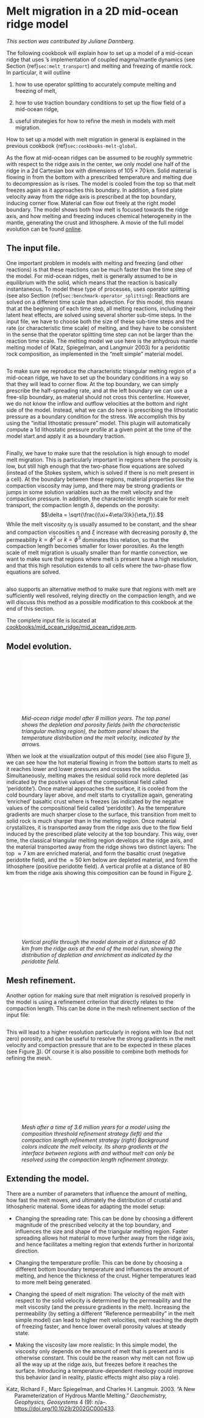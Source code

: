 # Melt migration in a 2D mid-ocean ridge model

*This section was contributed by Juliane Dannberg.*

The following cookbook will explain how to set up a model of a mid-ocean ridge
that uses &rsquo;s implementation of coupled magma/mantle dynamics (see
Section&nbsp;{ref}`sec:melt_transport`) and melting and freezing of mantle
rock. In particular, it will outline

1.  how to use operator splitting to accurately compute melting and freezing
    of melt,

2.  how to use traction boundary conditions to set up the flow field of a
    mid-ocean ridge,

3.  useful strategies for how to refine the mesh in models with melt
    migration.

How to set up a model with melt migration in general is explained in the
previous cookbook {ref}`sec:cookbooks-melt-global`.

As the flow at mid-ocean ridges can be assumed to be roughly symmetric with
respect to the ridge axis in the center, we only model one half of the ridge
in a 2d Cartesian box with dimensions of $105 \times 70$&#8198;km. Solid
material is flowing in from the bottom with a prescribed temperature and
melting due to decompression as is rises. The model is cooled from the top so
that melt freezes again as it approaches this boundary. In addition, a fixed
plate velocity away from the ridge axis is prescribed at the top boundary,
inducing corner flow. Material can flow out freely at the right model
boundary. The model shows both how melt is focused towards the ridge axis, and
how melting and freezing induces chemical heterogeneity in the mantle,
generating the crust and lithosphere. A movie of the full model evolution can
be found [online][].

## The input file.

One important problem in models with melting and freezing (and other
reactions) is that these reactions can be much faster than the time step of
the model. For mid-ocean ridges, melt is generally assumed to be in
equilibrium with the solid, which means that the reaction is basically
instantaneous. To model these type of processes, uses operator splitting (see
also Section {ref}`sec:benchmark-operator_splitting`): Reactions are solved
on a different time scale than advection. For this model, this means that at
the beginning of each time step, all melting reactions, including their latent
heat effects, are solved using several shorter sub-time steps. In the input
file, we have to choose both the size of these sub-time steps and the rate (or
characteristic time scale) of melting, and they have to be consistent in the
sense that the operator splitting time step can not be larger than the
reaction time scale. The melting model we use here is the anhydrous mantle
melting model of (Katz, Spiegelman, and Langmuir 2003) for a peridotitic rock
composition, as implemented in the &ldquo;melt simple&rdquo; material model.

``` prmfile
```

To make sure we reproduce the characteristic triangular melting region of a
mid-ocean ridge, we have to set up the boundary conditions in a way so that
they will lead to corner flow. At the top boundary, we can simply prescribe
the half-spreading rate, and at the left boundary we can use a free-slip
boundary, as material should not cross this centerline. However, we do not
know the inflow and outflow velocities at the bottom and right side of the
model. Instead, what we can do here is prescribing the lithostatic pressure as
a boundary condition for the stress. We accomplish this by using the
&ldquo;initial lithostatic pressure&rdquo; model. This plugin will
automatically compute a 1d lithostatic pressure profile at a given point at
the time of the model start and apply it as a boundary traction.

``` prmfile
```

Finally, we have to make sure that the resolution is high enough to model melt
migration. This is particularly important in regions where the porosity is
low, but still high enough that the two-phase flow equations are solved
(instead of the Stokes system, which is solved if there is no melt present in
a cell). At the boundary between these regions, material properties like the
compaction viscosity may jump, and there may be strong gradients or jumps in
some solution variables such as the melt velocity and the compaction pressure.
In addition, the characteristic length scale for melt transport, the
compaction length $\delta$, depends on the porosity:
$$\delta = \sqrt{\frac{(\xi+4\eta/3)k}{\eta_f}}.$$ While the melt viscosity
$\eta_f$ is usually assumed to be constant, and the shear and compaction
viscosities $\eta$ and $\xi$ increase with decreasing porosity $\phi$, the
permeability $k \propto \phi^2$ or $k \propto \phi^3$ dominates this relation,
so that the compaction length becomes smaller for lower porosities. As the
length scale of melt migration is usually smaller than for mantle convection,
we want to make sure that regions where melt is present have a high
resolution, and that this high resolution extends to all cells where the
two-phase flow equations are solved.

``` prmfile
```

also supports an alternative method to make sure that regions with melt are
sufficiently well resolved, relying directly on the compaction length, and we
will discuss this method as a possible modification to this cookbook at the
end of this section.

The complete input file is located at
[cookbooks/mid_ocean_ridge/mid_ocean_ridge.prm](https://www.github.com/geodynamics/aspect/blob/main/cookbooks/mid_ocean_ridge/mid_ocean_ridge.prm).

## Model evolution.

<figure>
<embed src="cookbooks/mid_ocean_ridge/doc/mid_ocean_ridge.pdf" id="fig:mid-ocean-ridge" style="width:50.0%" /><figcaption aria-hidden="true"><em>Mid-ocean ridge model after 8 million years. The top panel shows the depletion and porosity fields (with the characteristic triangular melting region), the bottom panel shows the temperature distribution and the melt velocity, indicated by the arrows.</em></figcaption>
</figure>

When we look at the visualization output of this model (see also
Figure&nbsp;[1][]), we can see how the hot material flowing in from the bottom
starts to melt as it reaches lower and lower pressures and crosses the
solidus. Simultaneously, melting makes the residual solid rock more depleted
(as indicated by the positive values of the compositional field called
&lsquo;peridotite&rsquo;). Once material approaches the surface, it is cooled
from the cold boundary layer above, and melt starts to crystallize again,
generating &lsquo;enriched&rsquo; basaltic crust where is freezes (as
indicated by the negative values of the compositional field called
&lsquo;peridotite&rsquo;). As the temperature gradients are much sharper close
to the surface, this transition from melt to solid rock is much sharper than
in the melting region. Once material crystallizes, it is transported away from
the ridge axis due to the flow field induced by the prescribed plate velocity
at the top boundary. This way, over time, the classical triangular melting
region develops at the ridge axis, and the material transported away from the
ridge shows two distinct layers: The top $\approx 7$ km are enriched material,
and form the basaltic crust (negative peridotite field), and the $\approx 50$
km below are depleted material, and form the lithosphere (positive peridotite
field). A vertical profile at a distance of 80 km from the ridge axis showing
this composition can be found in Figure&nbsp;[2][].

<figure>
<embed src="cookbooks/mid_ocean_ridge/doc/depletion_profile.pdf" id="fig:mid-ocean-ridge-profile" style="width:35.0%" /><figcaption aria-hidden="true"><em>Vertical profile through the model domain at a distance of 80 km from the ridge axis at the end of the model run, showing the distribution of depletion and enrichment as indicated by the peridotite field.</em></figcaption>
</figure>

## Mesh refinement.

Another option for making sure that melt migration is resolved properly in the
model is using a refinement criterion that directly relates to the compaction
length. This can be done in the mesh refinement section of the input file:

``` prmfile
```

This will lead to a higher resolution particularly in regions with low (but
not zero) porosity, and can be useful to resolve the strong gradients in the
melt velocity and compaction pressure that are to be expected in these places
(see Figure&nbsp;[3][]). Of course it is also possible to combine both methods
for refining the mesh.

<figure>
<embed src="cookbooks/mid_ocean_ridge/doc/refinement.pdf" id="fig:mid-ocean-ridge-mesh" style="width:60.0%" /><figcaption aria-hidden="true"><em>Mesh after a time of 3.6 million years for a model using the composition threshold refinement strategy (left) and the compaction length refinement strategy (right) Background colors indicate the melt velocity. Its sharp gradients at the interface between regions with and without melt can only be resolved using the compaction length refinement strategy.</em></figcaption>
</figure>

## Extending the model.

There are a number of parameters that influence the amount of melting, how
fast the melt moves, and ultimately the distribution of crustal and
lithospheric material. Some ideas for adapting the model setup:

-   Changing the spreading rate: This can be done by choosing a different
    magnitude of the prescribed velocity at the top boundary, and influences
    the size and shape of the triangular melting region. Faster spreading
    allows hot material to move further away from the ridge axis, and hence
    facilitates a melting region that extends further in horizontal direction.

-   Changing the temperature profile: This can be done by choosing a different
    bottom boundary temperature and influences the amount of melting, and
    hence the thickness of the crust. Higher temperatures lead to more melt
    being generated.

-   Changing the speed of melt migration: The velocity of the melt with
    respect to the solid velocity is determined by the permeability and the
    melt viscosity (and the pressure gradients in the melt). Increasing the
    permeability (by setting a different &ldquo;Reference permeability&rdquo;
    in the melt simple model) can lead to higher melt velocities, melt
    reaching the depth of freezing faster, and hence lower overall porosity
    values at steady state.

-   Making the viscosity law more realistic: In this simple model, the
    viscosity only depends on the amount of melt that is present and is
    otherwise constant. This could be the reason why melt can not flow up all
    the way up at the ridge axis, but freezes before it reaches the surface.
    Introducing a temperature-dependent rheology could improve this behavior
    (and in reality, plastic effects might also play a role).

<div id="refs" class="references csl-bib-body hanging-indent">

<div id="ref-KSL2003" class="csl-entry">

Katz, Richard F., Marc Spiegelman, and Charles H. Langmuir. 2003. &ldquo;A New
Parameterization of Hydrous Mantle Melting.&rdquo; *Geochemistry, Geophysics,
Geosystems* 4 (9): n/a&ndash;. <https://doi.org/10.1029/2002GC000433>.

</div>

</div>

  [1]: #sec:melt_transport
  [2]: #sec:cookbooks-melt-global
  [online]: https://www.youtube.com/watch?v=f4Bc4lzdNP0
  [3]: #sec:benchmark-operator_splitting
  [cookbooks/mid_ocean_ridge/mid_ocean_ridge.prm]: cookbooks/mid_ocean_ridge/mid_ocean_ridge.prm
  [1]: #fig:mid-ocean-ridge
  [2]: #fig:mid-ocean-ridge-profile
  [3]: #fig:mid-ocean-ridge-mesh
